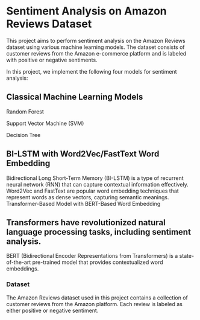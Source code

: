# Sentiment Analysis on Amazon Reviews Dataset
This project aims to perform sentiment analysis on the Amazon Reviews dataset using various machine learning models. The dataset consists of customer reviews from the Amazon e-commerce platform and is labeled with positive or negative sentiments.

In this project, we implement the following four models for sentiment analysis:

## Classical Machine Learning Models
Random Forest

Support Vector Machine (SVM)

Decision Tree

## BI-LSTM with Word2Vec/FastText Word Embedding

Bidirectional Long Short-Term Memory (BI-LSTM) is a type of recurrent neural network (RNN) that can capture contextual information effectively.
Word2Vec and FastText are popular word embedding techniques that represent words as dense vectors, capturing semantic meanings.
Transformer-Based Model with BERT-Based Word Embedding

## Transformers have revolutionized natural language processing tasks, including sentiment analysis.
BERT (Bidirectional Encoder Representations from Transformers) is a state-of-the-art pre-trained model that provides contextualized word embeddings.

### Dataset
The Amazon Reviews dataset used in this project contains a collection of customer reviews from the Amazon platform. Each review is labeled as either positive or negative sentiment.
